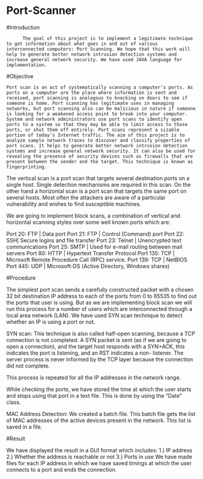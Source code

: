 # Port-Scanner
#Introduction

          The goal of this project is to implement a legitimate technique to get information about what goes in and out of various interconnected computers: Port Scanning. We hope that this work will help to generate better network intrusion detection systems and increase general network security. We have used JAVA language for implementation.
	  
#Objective

	Port scan is an act of systematically scanning a computer's ports. As ports on a computer are the place where information is sent and received, port scanning is analogous to knocking on doors to see if someone is home. Port scanning has legitimate uses in managing networks, but port scanning also can be malicious in nature if someone is looking for a weakened access point to break into your computer. System and network administrators use port scans to identify open ports to a system so that they may be able to limit access to those ports, or shut them off entirely. Port scans represent a sizable portion of today’s Internet traffic. The aim of this project is to analyze sample network traces to discover and classify properties of port scans. It helps to generate better network intrusion detection systems and increase general network security. It can also be used for revealing the presence of security devices such as firewalls that are present between the sender and the target. This technique is known as fingerprinting. 
	
The vertical scan is a port scan that targets several destination ports on a single host. Single detection mechanisms are required in this scan. On the other hand a horizontal scan is a port scan that targets the same port on several hosts. Most often the attackers are aware of a particular vulnerability and wishes to find susceptible machines.

We are going to implement block scans, a combination of vertical and horizontal scanning styles over some well known ports which are:

Port 20: FTP | Data port
Port 21: FTP | Control (Command) port
Port 22: SSH| Secure logins and file transfer
Port 23: Telnet | Unencrypted text communications
Port 25: SMTP | Used for e-mail routing between mail servers
Port 80: HTTP | Hypertext Transfer Protocol
Port 135: TCP | Microsoft Remote Procedure Call (RPC) service.
Port 139: TCP | NetBIOS
Port 445:  UDP | Microsoft-DS (Active Directory, Windows shares)

#Procedure

The simplest port scan sends a carefully constructed packet with a chosen  32 bit destination IP address to each of the ports from 0 to 65535 to find out the ports that user is using. But as we are implementing block scan we will run this process for a number of users which are interconnected through a local area network (LAN). We have used SYN scan technique to detect whether an IP is using a port or not.

SYN scan: This technique is also called half-open scanning, because a TCP connection is not completed. A SYN packet is sent (as if we are going to open a connection), and the target host responds with a SYN+ACK, this indicates the port is listening, and an RST indicates a non- listener. The server process is never informed by the TCP layer because the connection did not complete.

This process is repeated for all the IP addresses in the network range.

While checking the ports, we have stored the time at which the user starts and stops using that port in a text file. This is done by using the “Date” class.

MAC Address Detection: We created a batch file. This batch file gets the list of MAC addresses of the active devices present in the network. This list is saved in a file.

#Result

We have displayed the result in a GUI format which includes: 
1.)	IP address
2.)	Whether the address is reachable or not
3.)	Ports in use
We have made files for each IP address in which we have saved timings at which the user connects to a port and ends the connection. 

 
 
